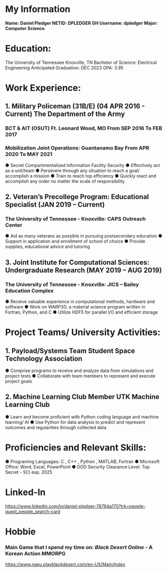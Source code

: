 # **My Information**

**Name:			Daniel Pledger
NETID:			DPLEDGER
GH Username:	dpledger
Major:			Computer Science**

# **Education:**

The University of Tennessee Knoxville, TN
Bachelor of Science: Electrical Engineering 
Anticipated Graduation: DEC 2023 GPA: 3.95

# **Work Experience:**

## 1. Military Policeman (31B/E) (04 APR 2016 - Current) The Department of the Army
###   BCT & AIT (OSUT) Ft. Leonard Wood, MO From SEP 2016 To FEB 2017
###   Mobilization Joint Operations: Guantanamo Bay From APR 2020 To MAY 2021

● Secret Compartmentalized Information Facility Security
● Effectively act as a unit/team
● Persevere through any situation to reach a goal/ accomplish a mission
● Train to reach top efficiency
● Quickly react and accomplish any order no matter the scale of responsibility

## 2. Veteran’s Precollege Program: Educational Specialist (JAN 2019 – Current)
###   The University of Tennessee - Knoxville: CAPS Outreach Center

● Aid as many veterans as possible in pursuing postsecondary education
● Support in application and enrollment of school of choice
● Provide supplies, educational advice and tutoring

## 3. Joint Institute for Computational Sciences: Undergraduate Research (MAY 2019 – AUG 2019)
###   The University of Tennessee - Knoxville: JICS – Bailey Education Complex

● Receive valuable experience in computational methods, hardware and software
● Work on WARP3D, a material science program written in Fortran, Python, and C
● Utilize HDF5 for parallel I/O and efficient storage

# **Project Teams/ University Activities:**

## 1. Payload/Systems Team Student Space Technology Association

● Comprise programs to receive and analyze data from simulations and project tests
● Collaborate with team members to represent and execute project goals

## 2. Machine Learning Club Member UTK Machine Learning Club

● Learn and become proficient with Python coding language and machine learning/ AI
● Use Python for data analysis to predict and represent outcomes and regularities through
collected data

# **Proficiencies and Relevant Skills:**

● Programing Languages: C , C++ , Python , MATLAB, Fortran
● Microsoft Office: Word, Excel, PowerPoint
● DOD Security Clearance Level: Top Secret - SCI exp. 2025

# **Linked-In**

https://www.linkedin.com/in/daniel-pledger-78764a170?trk=people-guest_people_search-card

# **Hobbie**

### Main Game that I spend my time on: *Black Desert Online* - A Korean Action MMORPG

https://www.naeu.playblackdesert.com/en-US/Main/Index
